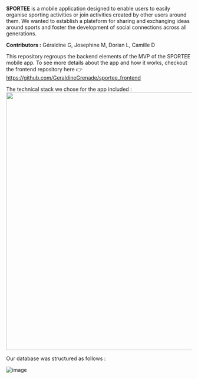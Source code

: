 __SPORTEE__ is a mobile application designed to enable users to easily organise sporting activities or join activities created by other users around them. We wanted to establish a plateform for sharing and exchanging ideas around sports and foster the development of social connections across all generations. 

__Contributors :__ Géraldine G, Josephine M, Dorian L, Camille D

This repository regroups the backend elements of the MVP of the SPORTEE mobile app. 
To see more details about the app and how it works, checkout the frontend repository here 👉 https://github.com/GeraldineGrenade/sportee_frontend 

The technical stack we chose for the app included : 
<img src='https://github.com/GeraldineGrenade/sportee_frontend/assets/118895908/3d904e2d-58a5-45d9-93fe-90b2f94cb050' width=700>

Our database was structured as follows : 

![image](https://github.com/GeraldineGrenade/sportee_backend/assets/118895908/7dfc60c8-4796-4b21-9639-71c51c4178d0)



